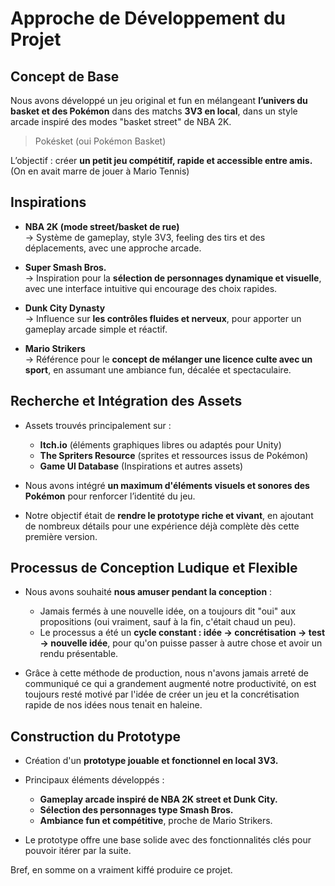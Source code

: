# Approche de Développement du Projet

## Concept de Base
Nous avons développé un jeu original et fun en mélangeant **l’univers du basket et des Pokémon** dans des matchs **3V3 en local**, dans un style arcade inspiré des modes "basket street" de NBA 2K.

> Pokésket (oui Pokémon Basket)

L’objectif : créer **un petit jeu compétitif, rapide et accessible entre amis.** (On en avait marre de jouer à Mario Tennis)

## Inspirations
- **NBA 2K (mode street/basket de rue)**  
  → Système de gameplay, style 3V3, feeling des tirs et des déplacements, avec une approche arcade. 
  
- **Super Smash Bros.**  
  → Inspiration pour la **sélection de personnages dynamique et visuelle**, avec une interface intuitive qui encourage des choix rapides.

- **Dunk City Dynasty**  
  → Influence sur **les contrôles fluides et nerveux**, pour apporter un gameplay arcade simple et réactif.

- **Mario Strikers**  
  → Référence pour le **concept de mélanger une licence culte avec un sport**, en assumant une ambiance fun, décalée et spectaculaire.

## Recherche et Intégration des Assets
- Assets trouvés principalement sur :
  - **Itch.io** (éléments graphiques libres ou adaptés pour Unity)
  - **The Spriters Resource** (sprites et ressources issus de Pokémon)
  - **Game UI Database** (Inspirations et autres assets)
  
- Nous avons intégré **un maximum d'éléments visuels et sonores des Pokémon** pour renforcer l’identité du jeu.

- Notre objectif était de **rendre le prototype riche et vivant**, en ajoutant de nombreux détails pour une expérience déjà complète dès cette première version.

## Processus de Conception Ludique et Flexible
- Nous avons souhaité **nous amuser pendant la conception** :  
  - Jamais fermés à une nouvelle idée, on a toujours dit "oui" aux propositions (oui vraiment, sauf à la fin, c'était chaud un peu).  
  - Le processus a été un **cycle constant : idée → concrétisation → test → nouvelle idée**, pour qu'on puisse passer à autre chose et avoir un rendu présentable.

- Grâce à cette méthode de production, nous n'avons jamais arreté de communiqué ce qui a grandement augmenté notre productivité, on est toujours resté motivé par l'idée de créer un jeu et la concrétisation rapide de nos idées nous tenait en haleine.

## Construction du Prototype
- Création d'un **prototype jouable et fonctionnel en local 3V3.**
- Principaux éléments développés :
  - **Gameplay arcade inspiré de NBA 2K street et Dunk City.**
  - **Sélection des personnages type Smash Bros.**
  - **Ambiance fun et compétitive**, proche de Mario Strikers.
  
- Le prototype offre une base solide avec des fonctionnalités clés pour pouvoir itérer par la suite.

Bref, en somme on a vraiment kiffé produire ce projet.
